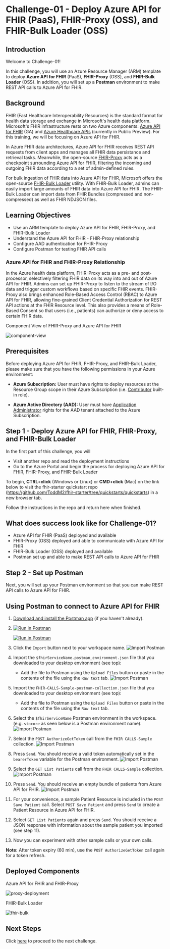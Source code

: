 # Challenge-01 - Deploy Azure API for FHIR (PaaS), FHIR-Proxy (OSS), and FHIR-Bulk Loader (OSS)

## Introduction

Welcome to Challenge-01!

In this challenge, you will use an Azure Resource Manager (ARM) template to deploy **Azure API for FHIR** (PaaS), **FHIR-Proxy** (OSS), and **FHIR-Bulk Loader** (OSS). In addition, you will set up a **Postman** environment to make REST API calls to Azure API for FHIR.

## Background
FHIR (Fast Healthcare Interoperability Resources) is the standard format for health data storage and exchange in Microsoft's health data platform. Microsoft's FHIR infrastructure rests on two Azure components: [Azure API for FHIR](https://docs.microsoft.com/en-us/azure/healthcare-apis/azure-api-for-fhir/overview) (GA) and [Azure Healthcare APIs](https://azure.microsoft.com/en-us/services/healthcare-apis/) (currently in Public Preview). For this training, we will be focusing on Azure API for FHIR.

In Azure FHIR data architectures, Azure API for FHIR receives REST API requests from client apps and manages all FHIR data persistance and retrieval tasks. Meanwhile, the open-source [FHIR-Proxy](https://github.com/microsoft/fhir-proxy) acts as a checkpoint surrounding Azure API for FHIR, filtering the incoming and outgoing FHIR data according to a set of admin-defined rules.

For bulk ingestion of FHIR data into Azure API for FHIR, Microsoft offers the open-source [FHIR-Bulk Loader](https://github.com/microsoft/fhir-loader) utility. With FHIR-Bulk Loader, admins can easily import large amounts of FHIR data into Azure API for FHIR. The FHIR-Bulk Loader can import data from FHIR Bundles (compressed and non-compressed) as well as FHIR NDJSON files. 

## Learning Objectives 
+ Use an ARM template to deploy Azure API for FHIR, FHIR-Proxy, and FHIR-Bulk Loader
+ Understand the Azure API for FHIR - FHIR-Proxy relationship
+ Configure AAD authentication for FHIR-Proxy
+ Configure Postman for testing FHIR API calls

### Azure API for FHIR and FHIR-Proxy Relationship
In the Azure health data platform, FHIR-Proxy acts as a pre- and post- processor, selectively filtering FHIR data on its way into and out of Azure API for FHIR. Admins can set up FHIR-Proxy to listen to the stream of I/O data and trigger custom workflows based on specific FHIR events. FHIR-Proxy also brings enhanced Role-Based Access Control (RBAC) to Azure API for FHIR, allowing fine-grained Client Credential Authorization for REST API actions at the FHIR Resource level. This also provides a means of Role-Based Consent so that users (i.e., patients) can authorize or deny access to certain FHIR data.

Component View of FHIR-Proxy and Azure API for FHIR 

![component-view](./media/component-view-small.png)


## Prerequisites 

Before deploying Azure API for FHIR, FHIR-Proxy, and FHIR-Bulk Loader, please make sure that you have the following permissions in your Azure environment:

+ **Azure Subscription:** User must have rights to deploy resources at the Resource Group scope in their Azure Subscription (i.e. [Contributor](https://docs.microsoft.com/en-us/azure/role-based-access-control/built-in-roles) built-in role).

+ **Azure Active Directory (AAD):** User must have [Application Administrator](https://docs.microsoft.com/en-us/azure/active-directory/roles/permissions-reference#application-administrator) rights for the AAD tenant attached to the Azure Subscription.


## Step 1 - Deploy Azure API for FHIR, FHIR-Proxy, and FHIR-Bulk Loader
In the first part of this challenge, you will
- Visit another repo and read the deployment instructions
- Go to the Azure Portal and begin the process for deploying Azure API for FHIR, FHIR-Proxy, and FHIR-Bulk Loader


To begin, **CTRL+click** (Windows or Linux) or **CMD+click** (Mac) on the link below to visit the fhir-starter quickstart repo (https://github.com/ToddM2/fhir-starter/tree/quickstarts/quickstarts) in a new browser tab.

Follow the instructions in the repo and return here when finished.

## What does success look like for Challenge-01?
+ Azure API for FHIR (PaaS) deployed and available
+ FHIR-Proxy (OSS) deployed and able to communicate with Azure API for FHIR
+ FHIR-Bulk Loader (OSS) deployed and available
+ Postman set up and able to make REST API calls to Azure API for FHIR

## Step 2 - Set up Postman
Next, you will set up your Postman environment so that you can make REST API calls to Azure API for FHIR.

## Using Postman to connect to Azure API for FHIR

1. [Download and install the Postman app](https://www.postman.com/downloads/) (if you haven't already).

2. [![Run in Postman](https://run.pstmn.io/button.svg)](https://god.gw.postman.com/run-collection/15998620-44558319-b188-4a0b-92f4-20e278cc6f6f?action=collection%2Ffork&collection-url=entityId%3D15998620-44558319-b188-4a0b-92f4-20e278cc6f6f%26entityType%3Dcollection%26workspaceId%3D39665fda-b424-466f-88ea-758306bb9d71)

   [![Run in Postman](https://run.pstmn.io/button.svg)](https://god.gw.postman.com/run-collection/15998620-d532e349-a060-4e62-84b1-b38691bc45ba?action=collection%2Ffork&collection-url=entityId%3D15998620-d532e349-a060-4e62-84b1-b38691bc45ba%26entityType%3Dcollection%26workspaceId%3D39665fda-b424-466f-88ea-758306bb9d71)

3. Click the ```Import``` button next to your workspace name. ![Import Postman](./media/postman_setup_images/postman1.png)

4. Import the ```$fhirServiceName.postman_environment.json``` file that you downloaded to your desktop environment (see top):
    + Add the file to Postman using the ```Upload Files``` button or paste in the contents of the file using the ```Raw text``` tab.
    ![Import Postman](./media/postman_setup_images/postman2.png)

5. Import the ```FHIR-CALLS-Sample-postman-collection.json``` file that you downloaded to your desktop environment (see top):
    + Add the file to Postman using the ```Upload Files``` button or paste in the contents of the file using the ```Raw text``` tab.

6. Select the ```$fhirServiceName``` Postman environment in the workspace. (e.g. ```stocore``` as seen below is a Postman environment name).
   ![Import Postman](./media/postman_setup_images/postman3.png)

7. Select the ```POST AuthorizeGetToken``` call from the ```FHIR CALLS-Sample``` collection.
   ![Import Postman](./media/postman_setup_images/postman4.png)

8. Press ```Send```. You should receive a valid token automatically set in the ```bearerToken``` variable for the Postman environment.
   ![Import Postman](./media/postman_setup_images/postman5.png)

9. Select the ```GET List Patients``` call from the ```FHIR CALLS-Sample``` collection.
   ![Import Postman](./media/postman_setup_images/postman6.png)

10. Press ```Send```. You should receive an empty bundle of patients from Azure API for FHIR.
   ![Import Postman](./media/postman_setup_images/postman7.png)
   
11. For your convenience, a sample Patient Resource is included in the ```POST Save Patient``` call. Select ```POST Save Patient``` and press ```Send``` to create a Patient Resource in Azure API for FHIR.  

12. Select ```GET List Patients``` again and press ```Send```. You should receive a JSON response with information about the sample patient you imported (see step 11).

13. Now you can experiment with other sample calls or your own calls.  

__Note:__ After token expiry (60 min), use the ```POST AuthorizeGetToken``` call again for a token refresh.





## Deployed Components 

Azure API for FHIR and FHIR-Proxy

![proxy-deployment](./media/component-view-small.png)

FHIR-Bulk Loader

![fhir-bulk](./media/install-components-small.png)


## Next Steps

Click [here](../Challenge-02/Readme.md) to proceed to the next challenge.
